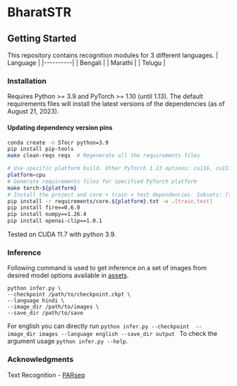 # BharatSTR
## Getting Started
This repository contains recognition modules for 3 different languages.
| Language |
|----------|
| Bengali  | 
| Marathi  |
| Telugu   |

### Installation
Requires Python >= 3.9 and PyTorch >= 1.10 (until 1.13). The default requirements files will install the latest versions of the dependencies (as of August 21, 2023).

#### Updating dependency version pins
```bash
conda create -n STocr python=3.9
pip install pip-tools
make clean-reqs reqs  # Regenerate all the requirements files
```

```bash
# Use specific platform build. Other PyTorch 1.13 options: cu116, cu117, rocm5.2
platform=cpu
# Generate requirements files for specified PyTorch platform
make torch-${platform}
# Install the project and core + train + test dependencies. Subsets: [train,test,bench,tune]
pip install -r requirements/core.${platform}.txt -e .[train,test]
pip install fire==0.6.0
pip install numpy==1.26.4
pip install openai-clip==1.0.1
```
Tested on CUDA 11.7 with python 3.9.

### Inference 
Following command is used to get inference on a set of images from desired model options available in [assets](https://github.com/anikde/STocr/releases/tag/v1.0.0).
```
python infer.py \
--checkpoint /path/to/checkpoint.ckpt \
--language hindi \
--image_dir /path/to/images \
--save_dir /path/to/save
```
For english you can directly run ```python infer.py --checkpoint  --image_dir images --language english --save_dir output ```
To check the argument usage ```python infer.py --help```.

### Acknowledgments

Text Recognition - [PARseq](https://github.com/baudm/parseq)